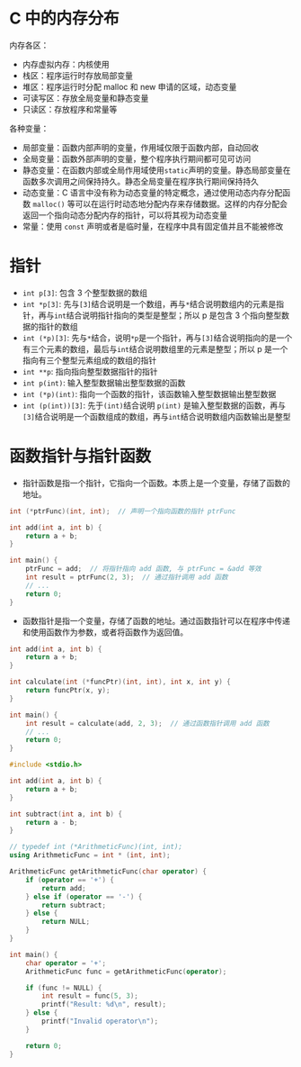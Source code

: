 # C 中的内存分布

内存各区：

- 内存虚拟内存：内核使用
- 栈区：程序运行时存放局部变量
- 堆区：程序运行时分配 malloc 和 new 申请的区域，动态变量
- 可读写区：存放全局变量和静态变量
- 只读区：存放程序和常量等

各种变量：

- 局部变量：函数内部声明的变量，作用域仅限于函数内部，自动回收
- 全局变量：函数外部声明的变量，整个程序执行期间都可见可访问
- 静态变量：在函数内部或全局作用域使用`static`声明的变量。静态局部变量在函数多次调用之间保持持久。静态全局变量在程序执行期间保持持久
- 动态变量：C 语言中没有称为动态变量的特定概念，通过使用动态内存分配函数 `malloc()` 等可以在运行时动态地分配内存来存储数据。这样的内存分配会返回一个指向动态分配内存的指针，可以将其视为动态变量
- 常量：使用 `const` 声明或者是临时量，在程序中具有固定值并且不能被修改

# 指针

- `int p[3]`: 包含 3 个整型数据的数组
- `int *p[3]`: 先与`[3]`结合说明是一个数组，再与`*`结合说明数组内的元素是指针，再与`int`结合说明指针指向的类型是整型；所以 p 是包含 3 个指向整型数据的指针的数组
- `int (*p)[3]`: 先与`*`结合，说明`*p`是一个指针，再与`[3]`结合说明指向的是一个有三个元素的数组，最后与`int`结合说明数组里的元素是整型；所以 p 是一个指向有三个整型元素组成的数组的指针
- `int **p`: 指向指向整型数据指针的指针
- `int p(int)`: 输入整型数据输出整型数据的函数
- `int (*p)(int)`: 指向一个函数的指针，该函数输入整型数据输出整型数据
- `int (p(int))[3]`: 先于`(int)`结合说明 `p(int)` 是输入整型数据的函数，再与`[3]`结合说明是一个函数组成的数组，再与`int`结合说明数组内函数输出是整型

# 函数指针与指针函数

- 指针函数是指一个指针，它指向一个函数。本质上是一个变量，存储了函数的地址。

```cpp
int (*ptrFunc)(int, int);  // 声明一个指向函数的指针 ptrFunc

int add(int a, int b) {
    return a + b;
}

int main() {
    ptrFunc = add;  // 将指针指向 add 函数, 与 ptrFunc = &add 等效
    int result = ptrFunc(2, 3);  // 通过指针调用 add 函数
    // ...
    return 0;
}
```

- 函数指针是指一个变量，存储了函数的地址。通过函数指针可以在程序中传递和使用函数作为参数，或者将函数作为返回值。

```cpp
int add(int a, int b) {
    return a + b;
}

int calculate(int (*funcPtr)(int, int), int x, int y) {
    return funcPtr(x, y);
}

int main() {
    int result = calculate(add, 2, 3);  // 通过函数指针调用 add 函数
    // ...
    return 0;
}
```

```cpp
#include <stdio.h>

int add(int a, int b) {
    return a + b;
}

int subtract(int a, int b) {
    return a - b;
}

// typedef int (*ArithmeticFunc)(int, int);
using ArithmeticFunc = int * (int, int);

ArithmeticFunc getArithmeticFunc(char operator) {
    if (operator == '+') {
        return add;
    } else if (operator == '-') {
        return subtract;
    } else {
        return NULL;
    }
}

int main() {
    char operator = '+';
    ArithmeticFunc func = getArithmeticFunc(operator);

    if (func != NULL) {
        int result = func(5, 3);
        printf("Result: %d\n", result);
    } else {
        printf("Invalid operator\n");
    }

    return 0;
}
```
